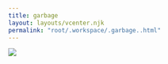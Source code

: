 ```yaml
---
title: garbage
layout: layouts/vcenter.njk
permalink: "root/.workspace/.garbage..html"
---
```

<img src="/assets/images/garbage.gif">
<script>
window.onload = function() {
	window.addEgg && window.addEgg('garbage')
}
</script>